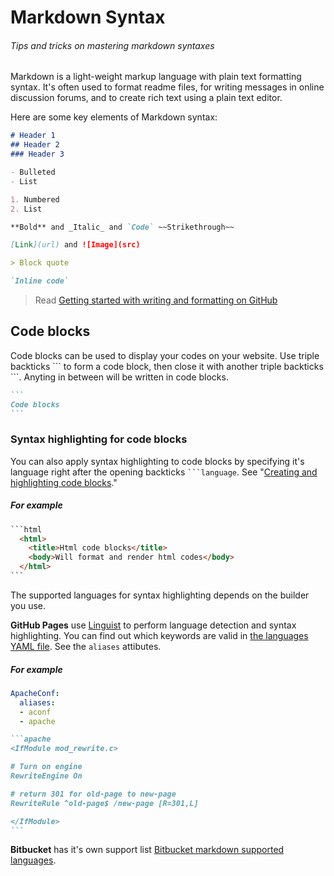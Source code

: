 # Markdown Syntax
###### Tips and tricks on mastering markdown syntaxes

Markdown is a light-weight markup language with plain text formatting syntax. It's often used to format readme files, for writing messages in online discussion forums, and to create rich text using a plain text editor.

Here are some key elements of Markdown syntax:

```md
# Header 1
## Header 2
### Header 3

- Bulleted
- List

1. Numbered
2. List

**Bold** and _Italic_ and `Code` ~~Strikethrough~~

[Link](url) and ![Image](src)

> Block quote

`Inline code`

```

> Read [Getting started with writing and formatting on GitHub](https://docs.github.com/en/get-started/writing-on-github/getting-started-with-writing-and-formatting-on-github)

## Code blocks

Code blocks can be used to display your codes on your website. Use triple backticks \`\`\` to form a code block, then close it with another triple backticks \`\`\`. Anyting in between will be written in code blocks.

````md
```
Code blocks
```
````

### Syntax highlighting for code blocks

You can also apply syntax highlighting to code blocks by specifying it's language right after the opening backticks <code>```language</code>. See "[Creating and highlighting code blocks](https://docs.github.com/en/get-started/writing-on-github/working-with-advanced-formatting/creating-and-highlighting-code-blocks)."

##### For example

````html
```html
  <html>
    <title>Html code blocks</title>
    <body>Will format and render html codes</body>
  </html>
```
````

The supported languages for syntax highlighting depends on the builder you use.

**GitHub Pages** use [Linguist][liguist] to perform language detection and syntax highlighting. You can find out which keywords are valid in [the languages YAML file][yamllang]. See the `aliases` attibutes.

[liguist]: https://github.com/github-linguist/linguist
[yamllang]: https://github.com/github-linguist/linguist/blob/master/lib/linguist/languages.yml

##### For example
```yml
ApacheConf:
  aliases:
  - aconf
  - apache
```

````md
```apache
<IfModule mod_rewrite.c>

# Turn on engine
RewriteEngine On

# return 301 for old-page to new-page
RewriteRule ^old-page$ /new-page [R=301,L]

</IfModule>
```
````

**Bitbucket** has it's own support list [Bitbucket markdown supported languages](https://bitbucket.org/tutorials/markdowndemo/src/master/#markdown-header-code-and-syntax-highlighting).

&nbsp;  